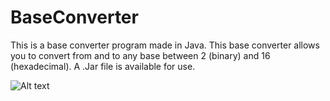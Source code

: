 # BaseConverter
This is a base converter program made in Java. This base converter allows you to convert from and to any base between 2 (binary) and 16 (hexadecimal). A .Jar file is available for use. 

![Alt text](http://xteddie.noip.me/img/baseconverter1.png)
